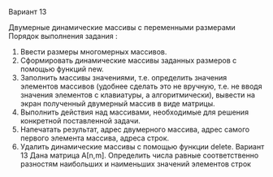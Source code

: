 Вариант 13

Двумерные динамические массивы с переменными размерами 
Порядок выполнения задания : 
1. Ввести размеры многомерных массивов.
2. Сформировать динамические массивы заданных размеров с помощью функций new. 
3. Заполнить массивы значениями, т.е. определить значения элементов массивов (удобнее сделать это не вручную, т.е. не вводя значения элементов с клавиатуры, а алгоритмически), вывести на экран полученный двумерный массив в виде матрицы. 
4. Выполнить действия над массивами, необходимые для решения конкретной поставленной задачи. 
5. Напечатать результат, адрес двумерного массива, адрес самого первого элемента массива, адреса строк. 
6. Удалить динамические массивы с помощью функции delete. 
Вариант 13 
Дана матрица А[n,m]. Определить числа равные соответственно разностям наибольших и наименьших значений элементов строк
